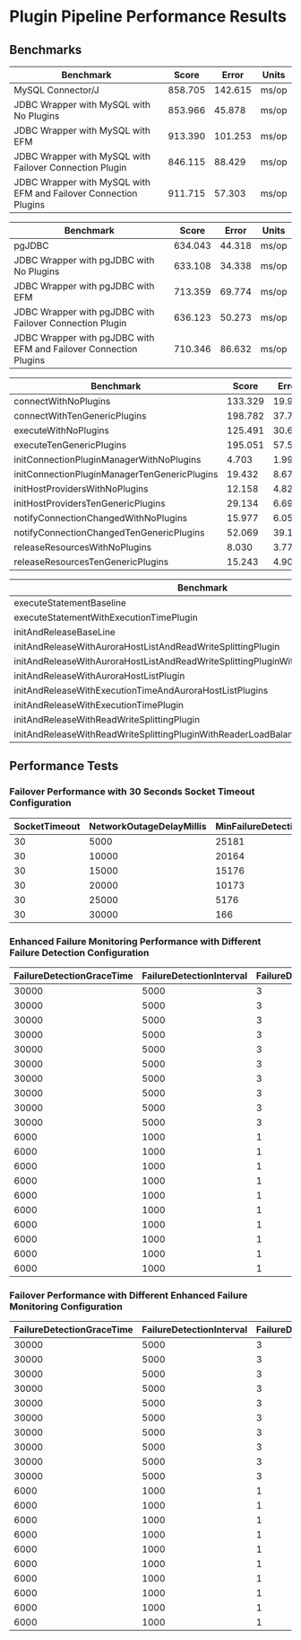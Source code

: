 # Plugin Pipeline Performance Results

## Benchmarks
| Benchmark                                                         | Score    | Error   | Units |
|-------------------------------------------------------------------|----------|---------|-------|
| MySQL Connector/J                                                 | 858.705  | 142.615 | ms/op |
| JDBC Wrapper with MySQL with No Plugins                           | 853.966  | 45.878  | ms/op |
| JDBC Wrapper with MySQL with EFM                                  | 913.390  | 101.253 | ms/op |
| JDBC Wrapper with MySQL with Failover Connection Plugin           | 846.115  | 88.429  | ms/op |
| JDBC Wrapper with MySQL with EFM and Failover Connection Plugins  | 911.715  | 57.303  | ms/op |

| Benchmark                                                         | Score    | Error   | Units |
|-------------------------------------------------------------------|----------|---------|-------|
| pgJDBC                                                            | 634.043  | 44.318  | ms/op |
| JDBC Wrapper with pgJDBC with No Plugins                          | 633.108  | 34.338  | ms/op |
| JDBC Wrapper with pgJDBC with EFM                                 | 713.359  | 69.774  | ms/op |
| JDBC Wrapper with pgJDBC with Failover Connection Plugin          | 636.123  | 50.273  | ms/op |
| JDBC Wrapper with pgJDBC with EFM and Failover Connection Plugins | 710.346  | 86.632  | ms/op |

| Benchmark                                    | Score   | Error  | Units |
|----------------------------------------------|---------|--------|-------|
| connectWithNoPlugins                         | 133.329 | 19.982 | us/op |
| connectWithTenGenericPlugins                 | 198.782 | 37.724 | us/op |
| executeWithNoPlugins                         | 125.491 | 30.625 | us/op |
| executeTenGenericPlugins                     | 195.051 | 57.536 | us/op |
| initConnectionPluginManagerWithNoPlugins     | 4.703   | 1.993  | us/op |
| initConnectionPluginManagerTenGenericPlugins | 19.432  | 8.678  | us/op |
| initHostProvidersWithNoPlugins               | 12.158  | 4.820  | us/op |
| initHostProvidersTenGenericPlugins           | 29.134  | 6.694  | us/op |
| notifyConnectionChangedWithNoPlugins         | 15.977  | 6.057  | us/op |
| notifyConnectionChangedTenGenericPlugins     | 52.069  | 39.199 | us/op |
| releaseResourcesWithNoPlugins                | 8.030   | 3.776  | us/op |
| releaseResourcesTenGenericPlugins            | 15.243  | 4.906  | us/op |

| Benchmark                                                                          | Score    | Error   | Units |
|------------------------------------------------------------------------------------|----------|---------|-------|
| executeStatementBaseline                                                           | 912.928  | 137.285 | us/op |
| executeStatementWithExecutionTimePlugin                                            | 1739.314 | 286.132 | us/op |
| initAndReleaseBaseLine                                                             | 1.132    | 1.123   | us/op |
| initAndReleaseWithAuroraHostListAndReadWriteSplittingPlugin                        | 1562.297 | 245.078 | us/op |
| initAndReleaseWithAuroraHostListAndReadWriteSplittingPluginWithReaderLoadBalancing | 1519.943 | 243.188 | us/op |
| initAndReleaseWithAuroraHostListPlugin                                             | 964.033  | 149.767 | us/op |
| initAndReleaseWithExecutionTimeAndAuroraHostListPlugins                            | 1005.531 | 165.567 | us/op |
| initAndReleaseWithExecutionTimePlugin                                              | 804.334  | 150.357 | us/op |
| initAndReleaseWithReadWriteSplittingPlugin                                         | 870.167  | 158.707 | us/op |
| initAndReleaseWithReadWriteSplittingPluginWithReaderLoadBalancing                  | 867.317  | 149.344 | us/op |

## Performance Tests

### Failover Performance with 30 Seconds Socket Timeout Configuration

| SocketTimeout | NetworkOutageDelayMillis | MinFailureDetectionTimeMillis | MaxFailureDetectionTimeMillis | AvgFailureDetectionTimeMillis |
|---------------|--------------------------|-------------------------------|-------------------------------|-------------------------------|
| 30            | 5000                     | 25181                         | 25302                         | 25244                         |
| 30            | 10000                    | 20164                         | 20279                         | 20191                         |
| 30            | 15000                    | 15176                         | 15186                         | 15180                         |
| 30            | 20000                    | 10173                         | 10213                         | 10190                         |
| 30            | 25000                    | 5176                          | 5192                          | 5184                          |
| 30            | 30000                    | 166                           | 189                           | 176                           |

### Enhanced Failure Monitoring Performance with Different Failure Detection Configuration

| FailureDetectionGraceTime | FailureDetectionInterval | FailureDetectionCount | NetworkOutageDelayMillis | MinFailureDetectionTimeMillis | MaxFailureDetectionTimeMillis | AvgFailureDetectionTimeMillis |
|---------------------------|--------------------------|-----------------------|--------------------------|-------------------------------|-------------------------------|-------------------------------|
| 30000                     | 5000                     | 3                     | 5000                     | 41109                         | 41114                         | 41111                         |
| 30000                     | 5000                     | 3                     | 10000                    | 36108                         | 36112                         | 36110                         |
| 30000                     | 5000                     | 3                     | 15000                    | 31109                         | 31111                         | 31110                         |
| 30000                     | 5000                     | 3                     | 20000                    | 26108                         | 26111                         | 26109                         |
| 30000                     | 5000                     | 3                     | 25000                    | 21107                         | 21110                         | 21109                         |
| 30000                     | 5000                     | 3                     | 30000                    | 16108                         | 16111                         | 16109                         |
| 30000                     | 5000                     | 3                     | 35000                    | 16109                         | 16111                         | 16110                         |
| 30000                     | 5000                     | 3                     | 40000                    | 16110                         | 16114                         | 16112                         |
| 30000                     | 5000                     | 3                     | 50000                    | 16109                         | 16114                         | 16112                         |
| 30000                     | 5000                     | 3                     | 60000                    | 16115                         | 16119                         | 16117                         |
| 6000                      | 1000                     | 1                     | 1000                     | 5106                          | 5110                          | 5108                          |
| 6000                      | 1000                     | 1                     | 2000                     | 4108                          | 4111                          | 4109                          |
| 6000                      | 1000                     | 1                     | 3000                     | 3107                          | 3109                          | 3108                          |
| 6000                      | 1000                     | 1                     | 4000                     | 2106                          | 2111                          | 2107                          |
| 6000                      | 1000                     | 1                     | 5000                     | 1105                          | 1107                          | 1106                          |
| 6000                      | 1000                     | 1                     | 6000                     | 1101                          | 1107                          | 1105                          |
| 6000                      | 1000                     | 1                     | 7000                     | 1105                          | 1112                          | 1107                          |
| 6000                      | 1000                     | 1                     | 8000                     | 1107                          | 1109                          | 1108                          |
| 6000                      | 1000                     | 1                     | 9000                     | 1106                          | 1111                          | 1109                          |
| 6000                      | 1000                     | 1                     | 10000                    | 1109                          | 1114                          | 1111                          |

### Failover Performance with Different Enhanced Failure Monitoring Configuration

| FailureDetectionGraceTime | FailureDetectionInterval | FailureDetectionCount | NetworkOutageDelayMillis | MinFailureDetectionTimeMillis | MaxFailureDetectionTimeMillis | AvgFailureDetectionTimeMillis |
|---------------------------|--------------------------|-----------------------|--------------------------|-------------------------------|-------------------------------|-------------------------------|
| 30000                     | 5000                     | 3                     | 5000                     | 41280                         | 41315                         | 41292                         |
| 30000                     | 5000                     | 3                     | 10000                    | 36269                         | 36283                         | 36277                         |
| 30000                     | 5000                     | 3                     | 15000                    | 31200                         | 31292                         | 31261                         |
| 30000                     | 5000                     | 3                     | 20000                    | 26264                         | 26288                         | 26276                         |
| 30000                     | 5000                     | 3                     | 25000                    | 21273                         | 21311                         | 21288                         |
| 30000                     | 5000                     | 3                     | 30000                    | 16267                         | 16316                         | 16284                         |
| 30000                     | 5000                     | 3                     | 35000                    | 16273                         | 16284                         | 16279                         |
| 30000                     | 5000                     | 3                     | 40000                    | 16265                         | 16287                         | 16277                         |
| 30000                     | 5000                     | 3                     | 50000                    | 16275                         | 16312                         | 16284                         |
| 30000                     | 5000                     | 3                     | 60000                    | 16272                         | 16293                         | 16282                         |
| 6000                      | 1000                     | 1                     | 1000                     | 5261                          | 5301                          | 5276                          |
| 6000                      | 1000                     | 1                     | 2000                     | 4259                          | 4275                          | 4267                          |
| 6000                      | 1000                     | 1                     | 3000                     | 3263                          | 3280                          | 3271                          |
| 6000                      | 1000                     | 1                     | 4000                     | 2256                          | 2282                          | 2266                          |
| 6000                      | 1000                     | 1                     | 5000                     | 1256                          | 1275                          | 1263                          |
| 6000                      | 1000                     | 1                     | 6000                     | 1168                          | 1273                          | 1248                          |
| 6000                      | 1000                     | 1                     | 7000                     | 1259                          | 1277                          | 1267                          |
| 6000                      | 1000                     | 1                     | 8000                     | 1263                          | 1289                          | 1272                          |
| 6000                      | 1000                     | 1                     | 9000                     | 1264                          | 1281                          | 1270                          |
| 6000                      | 1000                     | 1                     | 10000                    | 1265                          | 1287                          | 1277                          |
